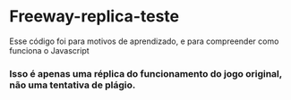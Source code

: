 # Freeway-replica-teste

Esse código foi para motivos de aprendizado, e para compreender como funciona o Javascript

### Isso é apenas uma réplica do funcionamento do jogo original, não uma tentativa de plágio.
